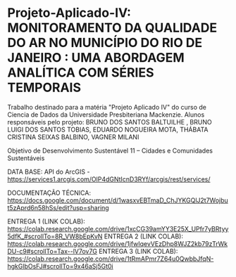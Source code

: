 # Projeto-Aplicado-IV: MONITORAMENTO DA QUALIDADE DO AR NO MUNICÍPIO DO RIO DE JANEIRO : UMA ABORDAGEM ANALÍTICA COM SÉRIES TEMPORAIS

Trabalho destinado para a matéria "Projeto Aplicado IV" do curso de Ciencia de Dados da Universidade Presbiteriana Mackenzie. Alunos responsáveis pelo projeto: BRUNO DOS SANTOS BALTUILHE , BRUNO LUIGI DOS SANTOS TOBIAS, EDUARDO NOGUEIRA MOTA, THÁBATA CRISTINA SEIXAS BALBINO, VAGNER MILANI

Objetivo de Desenvolvimento Sustentável 11 – Cidades e Comunidades Sustentáveis

DATA BASE: API do ArcGIS - https://services1.arcgis.com/OlP4dGNtIcnD3RYf/arcgis/rest/services/

DOCUMENTAÇÃO TÉCNICA: https://docs.google.com/document/d/1wasxvEBTmaD_ChJYKGQlJ2t7Wojbut5zAprd6n58hSs/edit?usp=sharing

ENTREGA 1 (LINK COLAB): https://colab.research.google.com/drive/1xcCG39amYY3E25X_UPfr7yBRtyy5dfK_#scrollTo=8R_VW8bEpKvN
ENTREGA 2 (LINK COLAB): https://colab.research.google.com/drive/1jfwIqevVEzDhp8WJZ2kb79zTrWkDU-c9#scrollTo=Tax--lV7ov7G
ENTREGA 3 (LINK COLAB): https://colab.research.google.com/drive/1tRmAPmr7Z64u0QwbbJfqN-hgkGlbOsFJ#scrollTo=9x46aSj5Gt0i
